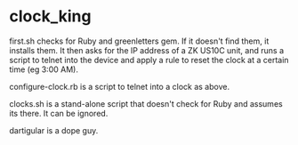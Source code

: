 # clock_king

first.sh checks for Ruby and greenletters gem. If it doesn't find them, it installs them.
It then asks for the IP address of a ZK US10C unit, and runs a script to telnet into the device and apply a rule to reset the clock at a certain time (eg 3:00 AM).

configure-clock.rb is a script to telnet into a clock as above.

clocks.sh is a stand-alone script that doesn't check for Ruby and assumes its there. It can be ignored.

dartigular is a dope guy.
